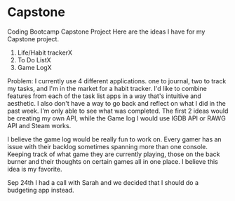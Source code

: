 # Capstone

Coding Bootcamp Capstone Project
Here are the ideas I have for my Capstone project.

1. Life/Habit trackerX
2. To Do ListX
3. Game LogX

Problem: I currently use 4 different applications. one to journal, two to track my tasks, and I'm in the market for a habit tracker. I'd like to combine features from each of the task list apps in a way that's intuitive and aesthetic. I also don't have a way to go back and reflect on what I did in the past week. I'm only able to see what was completed.
The first 2 ideas would be creating my own API, while the Game log I would use IGDB API or RAWG API and Steam works.

I believe the game log would be really fun to work on. Every gamer has an issue with their backlog sometimes spanning more than one console. Keeping track of what game they are currently playing, those on the back burner and their thoughts on certain games all in one place. I believe this idea is my favorite.

Sep 24th
I had a call with Sarah and we decided that I should do a budgeting app instead.
